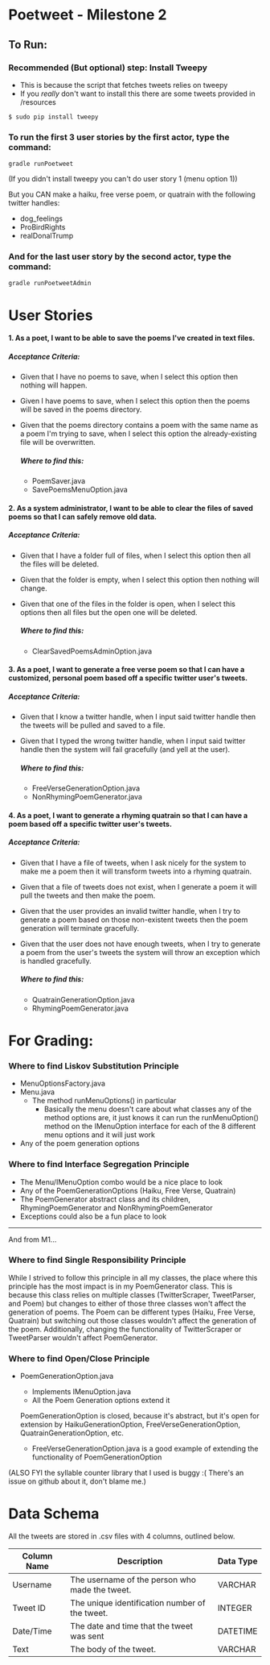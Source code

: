 # Poetweet - Milestone 2

## To Run:

### Recommended (But optional) step: Install Tweepy

- This is because the script that fetches tweets relies on tweepy
- If you *really* don't want to install this there are some tweets provided in /resources

```
$ sudo pip install tweepy
```

### To run the first 3 user stories by the first actor, type the command:

```
gradle runPoetweet
```

(If you didn't install tweepy you can't do user story 1 (menu option 1))

But you CAN make a haiku, free verse poem, or quatrain with the following twitter handles:

- dog_feelings
- ProBirdRights
- realDonalTrump

### And for the last user story by the second actor, type the command:

```
gradle runPoetweetAdmin
```



# User Stories

#### 1. As a poet, I want to be able to save the poems I've created in text files.

##### Acceptance Criteria:

- Given that I have no poems to save, when I select this option then nothing will happen.

- Given I have poems to save, when I select this option then the poems will be saved in the poems directory.

- Given that the poems directory contains a poem with the same name as a poem I'm trying to save, when I select this option the already-existing file will be overwritten.

  ##### Where to find this:

  - PoemSaver.java
  - SavePoemsMenuOption.java

#### 2. As a system administrator, I want to be able to clear the files of saved poems so that I can safely remove old data.

##### Acceptance Criteria:

- Given that I have a folder full of files, when I select this option then all the files will be deleted.

- Given that the folder is empty, when I select this option then nothing will change.

- Given that one of the files in the folder is open, when I select this options then all files but the open one will be deleted.

  ##### Where to find this:

  - ClearSavedPoemsAdminOption.java

#### 3. As a poet, I want to generate a free verse poem so that I can have a customized, personal poem based off a specific twitter user's tweets.

##### Acceptance Criteria:

- Given that I know a twitter handle, when I input said twitter handle then the tweets will be pulled and saved to a file.
- Given that I typed the wrong twitter handle, when I input said twitter handle then the system will fail gracefully (and yell at the user).

  ##### Where to find this:

  - FreeVerseGenerationOption.java
  - NonRhymingPoemGenerator.java

#### 4. As a poet, I want to generate a rhyming quatrain so that I can have a poem based off a specific twitter user's tweets.

##### Acceptance Criteria:

- Given that I have a file of tweets, when I ask nicely for the system to make me a poem then it will transform tweets into a rhyming quatrain.

- Given that a file of tweets does not exist, when I generate a poem it will pull the tweets and then make the poem.

- Given that the user provides an invalid twitter handle, when I try to generate a poem based on those non-existent tweets then the poem generation will terminate gracefully. 

- Given that the user does not have enough tweets, when I try to generate a poem from the user's tweets the system will throw an exception which is handled gracefully.

  ##### Where to find this:

  - QuatrainGenerationOption.java
  - RhymingPoemGenerator.java



# For Grading:

### Where to find Liskov Substitution Principle

- MenuOptionsFactory.java
- Menu.java  
  - The method runMenuOptions() in particular 
    - Basically the menu doesn't care about what classes any of the method options are, it just knows it can run the runMenuOption() method on the IMenuOption interface for each of the 8 different menu options and it will just work
- Any of the poem generation options

### Where to find Interface Segregation Principle

- The Menu/IMenuOption combo would be a nice place to look
- Any of the PoemGenerationOptions (Haiku, Free Verse, Quatrain)
- The PoemGenerator abstract class and its children, RhymingPoemGenerator and NonRhymingPoemGenerator
- Exceptions could also be a fun place to look

------

And from M1...

### Where to find Single Responsibility Principle

While I strived to follow this principle in all my classes, the place where this principle has the most impact is in my PoemGenerator class. This is because this class relies on multiple classes (TwitterScraper, TweetParser, and Poem) but changes to either of those three classes won't affect the generation of poems. The Poem can be different types (Haiku, Free Verse, Quatrain) but switching out those classes wouldn't affect the generation of the poem. Additionally, changing the functionality of TwitterScraper or TweetParser wouldn't affect PoemGenerator. 

### Where to find Open/Close Principle

- PoemGenerationOption.java

  - Implements IMenuOption.java
  - All the Poem Generation options extend it

  PoemGenerationOption is closed, because it's abstract, but it's open for extension by HaikuGenerationOption, FreeVerseGenerationOption, QuatrainGenerationOption, etc.
  
  - FreeVerseGenerationOption.java is a good example of extending the functionality of PoemGenerationOption



(ALSO FYI the syllable counter library that I used is buggy :( There's an issue on github about it, don't blame me.)

# Data Schema

All the tweets are stored in .csv files with 4 columns, outlined below.

| Column Name | Description                                    | Data Type |
| ----------- | ---------------------------------------------- | --------- |
| Username    | The username of the person who made the tweet. | VARCHAR   |
| Tweet ID    | The unique identification number of the tweet. | INTEGER   |
| Date/Time   | The date and time that the tweet was sent      | DATETIME  |
| Text        | The body of the tweet.                         | VARCHAR   |

